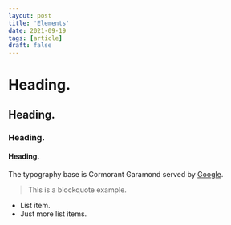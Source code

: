 ```yaml
---
layout: post
title: 'Elements'
date: 2021-09-19
tags: [article]
draft: false
---
```


# Heading.

## Heading.

### Heading.

#### Heading.

The typography base is Cormorant Garamond served by [Google](https://fonts.google.com).

> This is a blockquote example.

* List item.
* Just more list items.
